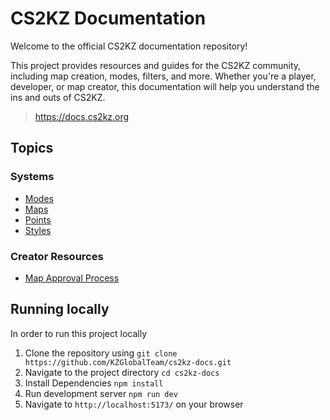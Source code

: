 # CS2KZ Documentation

Welcome to the official CS2KZ documentation repository! 

This project provides resources and guides for the CS2KZ community, including map creation, modes, filters, 
and more. Whether you're a player, developer, or map creator, this documentation will help you understand the ins and outs of CS2KZ.

> https://docs.cs2kz.org

## Topics

### Systems
- [Modes](./docs/systems/modes.md)
- [Maps](./docs/systems/maps.md)
- [Points](./docs/systems/points.md)
- [Styles](./docs/systems/styles.md)

### Creator Resources

- [Map Approval Process](./docs/mapping/approval.md)

## Running locally

In order to run this project locally

1. Clone the repository using `git clone https://github.com/KZGlobalTeam/cs2kz-docs.git`
2. Navigate to the project directory `cd cs2kz-docs`
3. Install Dependencies `npm install`
4. Run development server `npm run dev`
5. Navigate to `http://localhost:5173/` on your browser
